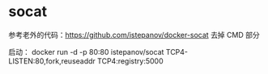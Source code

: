# socat
参考老外的代码：https://github.com/istepanov/docker-socat
去掉 CMD 部分

启动： docker run -d -p 80:80 istepanov/socat TCP4-LISTEN:80,fork,reuseaddr TCP4:registry:5000
